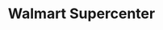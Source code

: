 ---
title: "Walmart Supercenter"
url: /albuquerque/walmart-supercenter-coors-bypass-northwest/
shop: Supermarkt
---